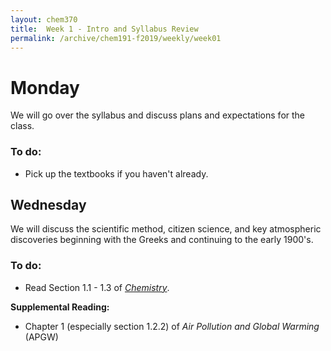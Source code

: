 ```yaml
---
layout: chem370
title:  Week 1 - Intro and Syllabus Review
permalink: /archive/chem191-f2019/weekly/week01
---
```


# Monday

We will go over the syllabus and discuss plans and expectations for the class.

### To do:
- Pick up the textbooks if you haven't already.

## Wednesday

We will discuss the scientific method, citizen science, and key atmospheric discoveries beginning with the Greeks and continuing to the early 1900's.

### To do:

- Read Section 1.1 - 1.3 of *[Chemistry](https://cnx.org/contents/2bhe5sV_@6.3:DY-noYmh@9/Introduction)*.
<!-- - Read [A new dawn for citizen science](https://www.sciencedirect.com/science/article/pii/S016953470900175X?via%3Dihub) (link my not work off campus) -->

**Supplemental Reading:**  

   - Chapter 1 (especially section 1.2.2) of *Air Pollution and Global Warming* (APGW)
